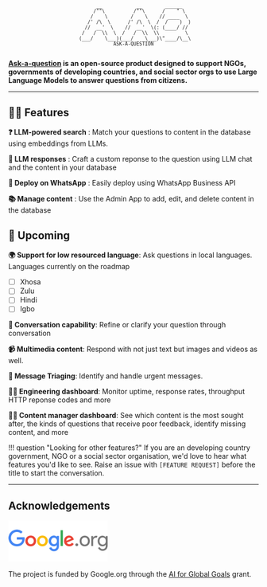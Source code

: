 
<pre align="center" style="text-align:center; font-size: 1vw; background:none;">
    __            __        ______
    /""\          /""\      /    " \
    /    \        /    \    // ____  \
    /' /\  \      /' /\  \  /  /    )  )
  //  __'  \    //  __'  \(: (____/ //
 /   /  \\  \  /   /  \\  \\         \
 (___/    \___)(___/    \___)\"____/\__\
ASK-A-QUESTION

</pre>

**[Ask-a-question](https://idinsight.github.io/aaq-core/) is an open-source product designed to support NGOs,
governments of developing countries, and social sector orgs to use Large Language Models to answer questions from
citizens.**

---

## :woman_cartwheeling: Features

**:question: LLM-powered search** : Match your questions to content in the database using embeddings from LLMs.

**:robot: LLM responses** : Craft a custom reponse to the question using LLM chat and the content in your database

**:speech_balloon: Deploy on WhatsApp** : Easily deploy using WhatsApp Business API

**:books: Manage content** : Use the Admin App to add, edit, and delete content in the database

## :construction: Upcoming

**:earth_africa: Support for low resourced language**: Ask questions in local languages. Languages currently on the roadmap

- [ ] Xhosa
- [ ] Zulu
- [ ] Hindi
- [ ] Igbo

**:speech_balloon: Conversation capability**: Refine or clarify your question through conversation

**:video_camera: Multimedia content**: Respond with not just text but images and videos as well.

**:rotating_light: Message Triaging**: Identify and handle urgent messages.

**:woman_technologist: Engineering dashboard**: Monitor uptime, response rates, throughput HTTP reponse codes and more

**:woman_office_worker: Content manager dashboard**: See which content is the most sought after, the kinds of questions that receive poor feedback, identify missing content, and more

!!! question "Looking for other features?"
    If you are an developing country government, NGO or a social sector organisation, we'd love to hear what features you'd
    like to see. Raise an issue with `[FEATURE REQUEST]` before the title to start the conversation.

---

## Acknowledgements

<img src="../images/google_org.png" alt="google_dot_org" width=200/>

The project is funded by Google.org through the
[AI for Global Goals](https://globalgoals.withgoogle.com/globalgoals/) grant.
